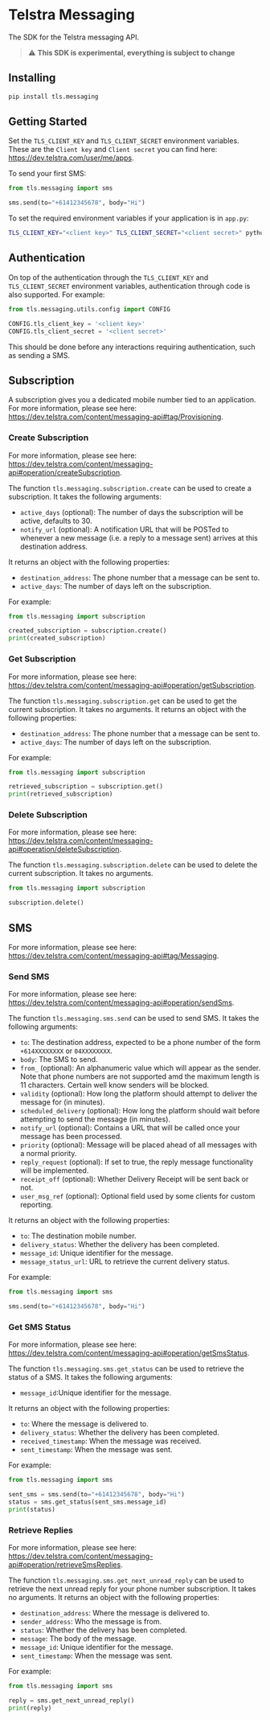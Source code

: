 # Telstra Messaging

The SDK for the Telstra messaging API.

> :warning: **This SDK is experimental, everything is subject to change**

## Installing

```bash
pip install tls.messaging
```

## Getting Started

Set the `TLS_CLIENT_KEY` and `TLS_CLIENT_SECRET` environment variables. These
are the `Client key` and `Client secret` you can find here:
<https://dev.telstra.com/user/me/apps>.

To send your first SMS:

```python
from tls.messaging import sms

sms.send(to="+61412345678", body="Hi")
```

To set the required environment variables if your application is in `app.py`:

```bash
TLS_CLIENT_KEY="<client key>" TLS_CLIENT_SECRET="<client secret>" python app.py
```

## Authentication

On top of the authentication through the `TLS_CLIENT_KEY` and
`TLS_CLIENT_SECRET` environment variables, authentication through code is also
supported. For example:

```python
from tls.messaging.utils.config import CONFIG

CONFIG.tls_client_key = '<client key>'
CONFIG.tls_client_secret = '<client secret>'
```

This should be done before any interactions requiring authentication, such as
sending a SMS.

## Subscription

A subscription gives you a dedicated mobile number tied to an application. For
more information, please see here:
<https://dev.telstra.com/content/messaging-api#tag/Provisioning>.

### Create Subscription

For more information, please see here:
<https://dev.telstra.com/content/messaging-api#operation/createSubscription>.

The function `tls.messaging.subscription.create` can be used to create a
subscription. It takes the following arguments:

- `active_days` (optional): The number of days the subscription will be active,
  defaults to 30.
- `notify_url` (optional): A notification URL that will be POSTed to whenever a
  new message (i.e. a reply to a message sent) arrives at this destination
  address.

It returns an object with the following properties:

- `destination_address`: The phone number that a message can be sent to.
- `active_days`: The number of days left on the subscription.

For example:

```python
from tls.messaging import subscription

created_subscription = subscription.create()
print(created_subscription)
```

### Get Subscription

For more information, please see here:
<https://dev.telstra.com/content/messaging-api#operation/getSubscription>.

The function `tls.messaging.subscription.get` can be used to get the current
subscription. It takes no arguments. It returns an object with the following
properties:

- `destination_address`: The phone number that a message can be sent to.
- `active_days`: The number of days left on the subscription.

For example:

```python
from tls.messaging import subscription

retrieved_subscription = subscription.get()
print(retrieved_subscription)
```

### Delete Subscription

For more information, please see here:
<https://dev.telstra.com/content/messaging-api#operation/deleteSubscription>.

The function `tls.messaging.subscription.delete` can be used to delete the current
subscription. It takes no arguments.

```python
from tls.messaging import subscription

subscription.delete()
```

## SMS

For more information, please see here:
<https://dev.telstra.com/content/messaging-api#tag/Messaging>.

### Send SMS

For more information, please see here:
<https://dev.telstra.com/content/messaging-api#operation/sendSms>.

The function `tls.messaging.sms.send` can be used to send SMS. It takes the
following arguments:

- `to`: The destination address, expected to be a phone number of the form
  `+614XXXXXXXX` or `04XXXXXXXX`.
- `body`: The SMS to send.
- `from_` (optional): An alphanumeric value which will appear as the sender.
  Note that phone numbers are not supported amd the maximum length is 11
  characters. Certain well know senders will be blocked.
- `validity` (optional): How long the platform should attempt to deliver the
  message for (in minutes).
- `scheduled_delivery` (optional): How long the platform should wait before
  attempting to send the message (in minutes).
- `notify_url` (optional): Contains a URL that will be called once your message
  has been processed.
- `priority` (optional): Message will be placed ahead of all messages with a
  normal priority.
- `reply_request` (optional): If set to true, the reply message functionality
  will be implemented.
- `receipt_off` (optional): Whether Delivery Receipt will be sent back or not.
- `user_msg_ref` (optional): Optional field used by some clients for custom
  reporting.

It returns an object with the following properties:

- `to`: The destination mobile number.
- `delivery_status`: Whether the delivery has been completed.
- `message_id`: Unique identifier for the message.
- `message_status_url`: URL to retrieve the current delivery status.

For example:

```python
from tls.messaging import sms

sms.send(to="+61412345678", body="Hi")
```

### Get SMS Status

For more information, please see here:
<https://dev.telstra.com/content/messaging-api#operation/getSmsStatus>.

The function `tls.messaging.sms.get_status` can be used to retrieve
the status of a SMS. It takes the following arguments:

- `message_id`:Unique identifier for the message.

It returns an object with the following properties:

- `to`: Where the message is delivered to.
- `delivery_status`: Whether the delivery has been completed.
- `received_timestamp`: When the message was received.
- `sent_timestamp`: When the message was sent.

For example:

```python
from tls.messaging import sms

sent_sms = sms.send(to="+61412345678", body="Hi")
status = sms.get_status(sent_sms.message_id)
print(status)
```

### Retrieve Replies

For more information, please see here:
<https://dev.telstra.com/content/messaging-api#operation/retrieveSmsReplies>.

The function `tls.messaging.sms.get_next_unread_reply` can be used to retrieve
the next unread reply for your phone number subscription. It takes no
arguments. It returns an object with the following properties:

- `destination_address`: Where the message is delivered to.
- `sender_address`: Who the message is from.
- `status`: Whether the delivery has been completed.
- `message`: The body of the message.
- `message_id`: Unique identifier for the message.
- `sent_timestamp`: When the message was sent.

For example:

```python
from tls.messaging import sms

reply = sms.get_next_unread_reply()
print(reply)
```
